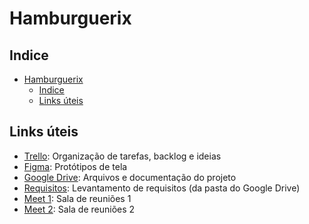 # Hamburguerix

## Indice

- [Hamburguerix](#hamburguerix)
  - [Indice](#indice)
  - [Links úteis](#links-úteis)

## Links úteis

- [Trello](https://trello.com/w/coderixsworkspace): Organização de tarefas, backlog e ideias
- [Figma](https://www.figma.com/file/S1Z9A40NMEgqkvQUeaBuyE/Projeto%3A-Hamburguerix?type=design&node-id=0%3A1&mode=design&t=xFlEIGxMpsLd47QG-1): Protótipos de tela
- [Google Drive](https://drive.google.com/drive/folders/1rM0hH1XYNDPe3bKmOjvcRzf6jJ3-VS_R?usp=drive_link): Arquivos e documentação do projeto
- [Requisitos](https://docs.google.com/document/d/1W2mzRGjJ0PkFfE9hik2kiKQLtgfa4xwu/edit?rtpof=true#heading=h.gjdgxs): Levantamento de requisitos (da pasta do Google Drive)
- [Meet 1](https://meet.google.com/teh-dbxd-ybu): Sala de reuniões 1
- [Meet 2](https://meet.google.com/teh-dbxd-ybu): Sala de reuniões 2
